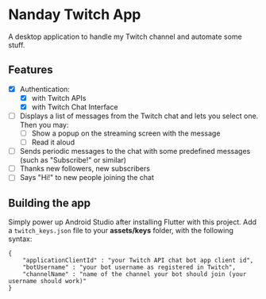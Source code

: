 # Nanday Twitch App

A desktop application to handle my Twitch channel and automate some stuff.

## Features

* [X] Authentication:
  * [X] with Twitch APIs
  * [X] with Twitch Chat Interface
* [ ] Displays a list of messages from the Twitch chat and lets you select one. Then you may:
  * [ ] Show a popup on the streaming screen with the message
  * [ ] Read it aloud
* [ ] Sends periodic messages to the chat with some predefined messages (such as "Subscribe!" or similar)
* [ ] Thanks new followers, new subscribers
* [ ] Says "Hi!" to new people joining the chat

## Building the app

Simply power up Android Studio after installing Flutter with this project.
Add a `twitch_keys.json` file to your **assets/keys** folder, with the following syntax:

    {
        "applicationClientId" : "your Twitch API chat bot app client id",
        "botUsername" : "your bot username as registered in Twitch",
        "channelName" : "name of the channel your bot should join (your username should work)"
    }
